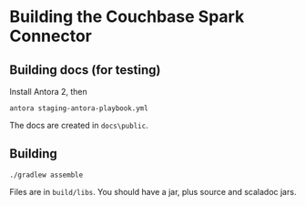 # Building the Couchbase Spark Connector

## Building docs (for testing)
Install Antora 2, then
```
antora staging-antora-playbook.yml
```

The docs are created in `docs\public`.

## Building
```
./gradlew assemble

```
Files are in `build/libs`.  You should have a jar, plus source and scaladoc jars.